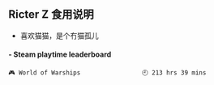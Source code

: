 ## Ricter Z 食用说明
- 喜欢猫猫，是个冇猫孤儿

<!-- steam-box start -->
#### - Steam playtime leaderboard
```text
🎮 World of Warships                 🕘 213 hrs 39 mins
```
<!-- Powered by https://github.com/YouEclipse/steam-box . -->
<!-- steam-box end -->
